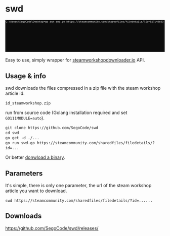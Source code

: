 # swd
<img  src="https://raw.githubusercontent.com/SegoCode/swd/main/media/demo.gif">

Easy to use, simply wrapper for [steamworkshopdownloader.io](https://steamworkshopdownloader.io/) API.

## Usage & info

swd downloads the files compressed in a zip file with the steam workshop article id.

```shell
id_steamworkshop.zip
```

run from source code (Golang installation required and set ``GO111MODULE=auto``).

```shell
git clone https://github.com/SegoCode/swd
cd swd
go get -d ./...
go run swd.go https://steamcommunity.com/sharedfiles/filedetails/?id=...
```
Or better [donwload a binary](https://github.com/SegoCode/swd/releases).

## Parameters

It's simple, there is only one parameter, the url of the steam workshop article you want to download.
```shell
swd https://steamcommunity.com/sharedfiles/filedetails/?id=......
```

## Downloads

https://github.com/SegoCode/swd/releases/
